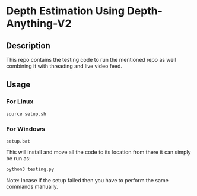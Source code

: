 # Depth Estimation Using Depth-Anything-V2

## Description
This repo contains the testing code to run the mentioned repo as well combining it with threading and live video feed.

## Usage

### For Linux

    source setup.sh

### For Windows

    setup.bat

This will install and move all the code to its location from there it can simply be run as:

    python3 testing.py

Note: Incase if the setup failed then you have to perform the same commands manually.
